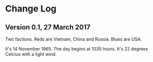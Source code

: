 # Change Log

## Version 0.1, 27 March 2017

Two factions. Reds are Vietnam, China and Russia. Blues are USA.

It's 14 November 1965. The day begins at 1035 hours. It's 22 degrees Celcius with a light wind.
